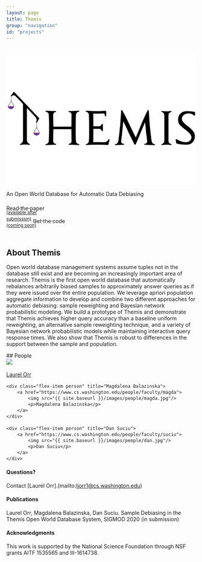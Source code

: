 ```yaml
---
layout: page
title: Themis
group: "navigation"
id: "projects"
---
```


<link href="https://maxcdn.bootstrapcdn.com/bootstrap/3.3.6/css/bootstrap.min.css" rel="stylesheet">
<link href="VisualCloud Overview_embed.css" rel="stylesheet">

<div class="jumbotron" style="background-image: none; background-color: inherit; background-size: cover; height: auto; padding: 5px 0 10px 0; margin-top: 2em">
  <img src="../../images/projects/themis.png" alt="Logo" style="width: 40rem" />
  <p>An Open World Database for Automatic Data Debiasing</p>
  <p>
    <a class="btn btn-primary btn-lg label-primary" href="#" pendinghref="themis_submission_orr.pdf" role="button" style="width: 180px;"><span style="position: relative; top:7px">Read the paper</span><br/><small>(available after<br/>submission)</small></a>
    <a class="btn btn-primary btn-lg label-primary" href="#" pendinghref="https://github.com/uwdb/themis" role="button" style="width: 180px"><span style="position: relative; top:7px">Get the code</span><br/><small>(coming soon)</small></a>
  </p>
</div>

## About Themis
Open world database management systems assume tuples not in the database still exist and are becoming an increasingly important area of research. Themis is the first open world database that automatically rebalances arbitrarily biased samples to approximately answer queries as if they were issued over the entire population. We leverage apriori population aggregate information to develop and combine two different approaches for automatic debiasing: sample reweighting and Bayesian network probabilistic modeling. We build a prototype of Themis and demonstrate that Themis achieves higher query accuracy than a baseline uniform reweighting, an alternative sample reweighting technique, and a variety of Bayesian network probabilistic models while maintaining interactive query response times. We also show that Themis is robust to differences in the support between the sample and population.

<div id="people"></div>
## People

<div class="flex-container people image-container">
    <div class="flex-item person" title="Laurel Orr">
        <a href="https://homes.cs.washington.edu/~ljorr1">
            <img src="{{ site.baseurl }}/images/people/laurel.jpg"/>
            <p>Laurel Orr</p>
        </a>
    </div>

    <div class="flex-item person" title="Magdalena Balazinska">
        <a href="https://www.cs.washington.edu/people/faculty/magda">
            <img src="{{ site.baseurl }}/images/people/magda.jpg"/>
            <p>Magdalena Balazinska</p>
        </a>
    </div>

    <div class="flex-item person" title="Dan Suciu">
        <a href="https://www.cs.washington.edu/people/faculty/suciu">
            <img src="{{ site.baseurl }}/images/people/dan.jpg"/>
            <p>Dan Suciu</p>
        </a>
    </div>
</div>

#### Questions?

Contact [Laurel Orr].(mailto:ljorr1@cs.washington.edu)

#### Publications

Laurel Orr, Magdalena Balazinska, Dan Suciu. Sample Debiasing in the Themis Open World Database System, SIGMOD 2020 (in submission)

#### Acknowledgments

This work is supported by the National Science Foundation through NSF grants AITF 1535565 and III-1614738.

&nbsp;
